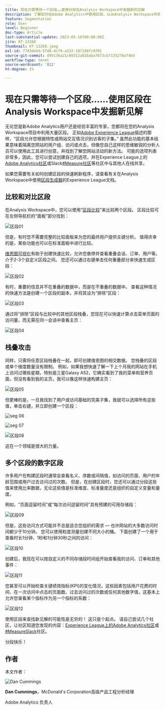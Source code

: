 ```yaml
---
title: 现在只需等待一个区段……使用分段在Analysis Workspace中发掘新的见解
description: 了解如何在Adobe Analytics中使用区段，以从Analysis Workspace可视化图表和自由格式表中发现新的见解。
feature: Segmentation
role: User
level: Beginner
doc-type: Article
last-substantial-update: 2023-05-16T00:00:00Z
jira: KT-13268
thumbnail: KT-13268.jpeg
exl-id: 7743debd-57d8-4c79-a332-187180fc9701
source-git-commit: d95136a21c08312a81baba7673cb7135270af4bd
workflow-type: tm+mt
source-wordcount: '812'
ht-degree: 1%

---
```


# 现在只需等待一个区段……使用区段在Analysis Workspace中发掘新见解

无论您是新Adobe Analytics用户还是经验丰富的专家，您都将在您的Analysis Workspace项目中利用大量区段。 正如[Adobe Experience League](https://experienceleague.adobe.com/docs/analytics/components/segmentation/seg-overview.html?lang=zh-Hans)描述的那样，“区段允许您根据特性或网站交互情况识别访客的子集。” 虽然此功能的基本结果意味着隔离您网站的用户组、访问或点击，但像您自己这样的思维敏锐的分析人员可以使用此工具进行创意，并找到了解您网站活动的新方法。 可能的选项列表非常多，因此，您可以尝试创建自己的选项，并在Experience League上的[Adobe Analytics社区](https://experienceleaguecommunities.adobe.com/t5/adobe-analytics/ct-p/adobe-analytics-community)或Slack[#Measure社区](https://www.measure.chat/)等社区中与其他人在线共享。

如果您需要有关如何创建区段的快速刷新程序，请查看有关在Analysis Workspace中使用[区段生成器](https://experienceleague.adobe.com/docs/analytics/components/segmentation/segmentation-workflow/seg-build.html?lang=zh-Hans)的Experience League文档。

## 比较和对比区段

在Analysis Workspace中，您可以使用“[区段比较](https://experienceleague.adobe.com/docs/analytics/analyze/analysis-workspace/panels/segment-comparison/segment-comparison.html?lang=zh-Hans)”来比较两个区段。 区段比较可在左侧导航栏的“面板”部分找到：

![区段01](assets/seg01.png)

但是，有时您不需要完整的比较面板来为您的最终用户提供主键分析。 值得庆幸的是，某些功能也可以在标准面板中进行比较。

[维恩图可视化](https://experienceleague.adobe.com/docs/analytics/analyze/analysis-workspace/visualizations/venn.html?lang=zh-Hans)有助于创建快速比较，允许您悬停并查看重叠会话、订单、用户等。 介于2-3个自定义区段之间。 您还可以通过右键单击任何重叠部分来快速生成区段：

![区段02](assets/s02.png)

有时，重要的信息并不在重叠的数据中，而是在不重叠的数据中。 查看这种情况的快速方法是创建一个区段的副本，并将其设为“排除”区段：

![区段03](assets/s03.png)

通过将“排除”区段与比较中的其他区段栈叠，您现在可以快速计算点击菜单页面的访问量，而无需在同一会话中查看主页：

![区段04](assets/s04.png)

## 栈叠攻击

同样，只需将任意区段栈叠在一起，即可创建维恩图的相交数据。 您栈叠的区段或单个维度数量没有限制。 例如，如果我想快速了解一下上个月我的网站在手机上访问过哪些星期，特别是三星Galaxy A52，它确实看到了我的菜单和营养页面，但没有看到我的主页，我可以像这样快速构建主页：

![区段05](assets/s05.png)

但更棒的是，一旦我找到了用户或访问基础的完美子集，我就可以选择所有这些值，单击右键，并立即创建一个区段：

![seg 06](assets/s06.png)

![seg 07](assets/s07.png)

![区段08](assets/s08.png)

这在一个领域是很大的力量。

## 多个区段的数字区段

许多用户在构建区段时通常会查看名义、序数或间隔值，如访问的页面、用户的年龄范围或用户过去访问过的次数。 但是，在创建区段时，您还可以通过分段这些值来使用比率数据，无论这些值是标准维度、标准量度还是组织的自定义变量和量度。

例如，“页面逗留时间”或“每次访问逗留时间”具有预建的可用存储段：

![区段09](assets/s09.png)

但是，这些访问方式可能并不总是适合您组织的需求 — 也许网站的大多数访问时间都少于10分钟。 您可以使用粒度测量创建不同大小的桶。 下面创建了一个用于查看时长1分钟、1秒和1分钟30秒之间的访问：

![区段10](assets/s10.png)

创建后，我现在可以按自定义的不同存储段时间组开始查看我的访问、订单和其他事件：

![区段11](assets/s11.png)

您甚至可以开始检查关键绩效指标(KPI)的变化情况，这些因素包括用户花费的时间、在一次访问中点击的页面数、过去访问过的次数或任何其他数字值，这基本上允许您查看某个指标作为另一个指标的系数：

![区段12](assets/s12.png)

使用区段来查找新见解的可能性是无穷的！ 这只是个起点。 请自己尝试几个社区，让社区知道您发现的内容：[Experience League上的Adobe Analytics社区](https://experienceleaguecommunities.adobe.com/t5/adobe-analytics/ct-p/adobe-analytics-community)或[#MeasureSlack](https://www.measure.chat/)社区。

分段快乐！

## 作者

本文作者：

![Dan Cummings](assets/seg13.png)

**Dan Cummings**，McDonald&#39;s Corporation高级产品工程分析经理

Adobe Analytics 负责人
